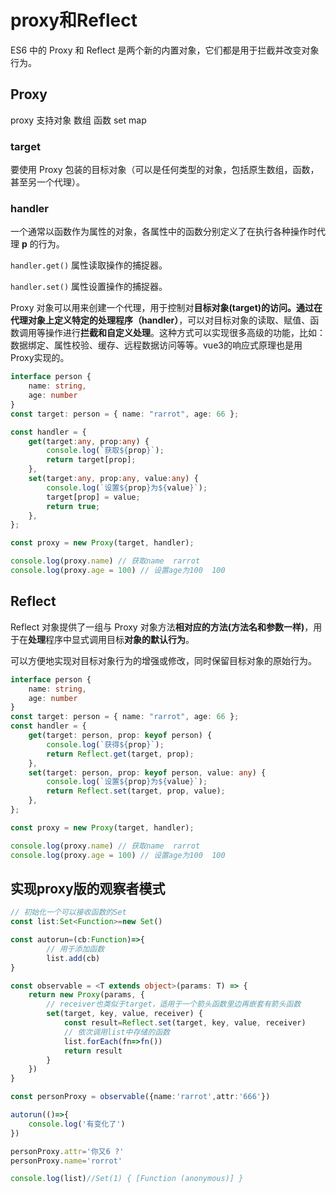 # proxy和Reflect

ES6 中的 Proxy 和 Reflect 是两个新的内置对象，它们都是用于拦截并改变对象行为。



## Proxy

proxy 支持对象 数组 函数 set map



### target

要使用 Proxy 包装的目标对象（可以是任何类型的对象，包括原生数组，函数，甚至另一个代理）。



### handler

一个通常以函数作为属性的对象，各属性中的函数分别定义了在执行各种操作时代理 **p** 的行为。

`handler.get()` 属性读取操作的捕捉器。

`handler.set()` 属性设置操作的捕捉器。



Proxy 对象可以用来创建一个代理，用于控制对**目标对象(target)**的访问。通过在代理对象上定义**特定的处理程序（handler）**，可以对目标对象的读取、赋值、函数调用等操作进行**拦截和自定义处理**。这种方式可以实现很多高级的功能，比如：数据绑定、属性校验、缓存、远程数据访问等等。vue3的响应式原理也是用Proxy实现的。

```typescript
interface person {
    name: string,
    age: number
}
const target: person = { name: "rarrot", age: 66 };

const handler = {
    get(target:any, prop:any) {
        console.log(`获取${prop}`);
        return target[prop];
    },
    set(target:any, prop:any, value:any) {
        console.log(`设置${prop}为${value}`);
        target[prop] = value;
        return true;
    },
};

const proxy = new Proxy(target, handler);

console.log(proxy.name) // 获取name  rarrot
console.log(proxy.age = 100) // 设置age为100  100
```





## Reflect

Reflect 对象提供了一组与 Proxy 对象方法**相对应的方法(方法名和参数一样)**，用于在**处理**程序中显式调用目标**对象的默认行为**。

可以方便地实现对目标对象行为的增强或修改，同时保留目标对象的原始行为。

```typescript
interface person {
    name: string,
    age: number
}
const target: person = { name: "rarrot", age: 66 };
const handler = {
    get(target: person, prop: keyof person) {
        console.log(`获得${prop}`);
        return Reflect.get(target, prop);
    },
    set(target: person, prop: keyof person, value: any) {
        console.log(`设置${prop}为${value}`);
        return Reflect.set(target, prop, value);
    },
};

const proxy = new Proxy(target, handler);

console.log(proxy.name) // 获取name  rarrot
console.log(proxy.age = 100) // 设置age为100  100
```





## 实现proxy版的观察者模式

```typescript
// 初始化一个可以接收函数的Set
const list:Set<Function>=new Set()

const autorun=(cb:Function)=>{
        // 用于添加函数
        list.add(cb)
}

const observable = <T extends object>(params: T) => {
    return new Proxy(params, {
        // receiver也类似于target，适用于一个箭头函数里边再嵌套有箭头函数
        set(target, key, value, receiver) {
            const result=Reflect.set(target, key, value, receiver)
            // 依次调用list中存储的函数
            list.forEach(fn=>fn())
            return result 
        }
    })
}

const personProxy = observable({name:'rarrot',attr:'666'})

autorun(()=>{
    console.log('有变化了')
})

personProxy.attr='你又6 ?'
personProxy.name='rorrot'

console.log(list)//Set(1) { [Function (anonymous)] }
```

